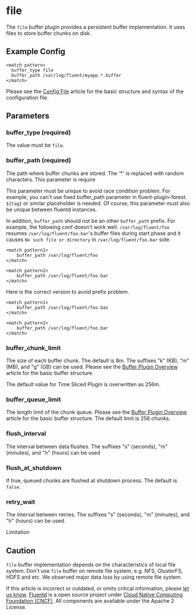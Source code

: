 # file

The `file` buffer plugin provides a persistent buffer implementation. It uses files to store buffer chunks on disk.

## Example Config

```text
<match pattern>
  buffer_type file
  buffer_path /var/log/fluent/myapp.*.buffer
</match>
```

Please see the [Config File](../configuration/config-file.md) article for the basic structure and syntax of the configuration file.

## Parameters

### buffer\_type \(required\)

The value must be `file`.

### buffer\_path \(required\)

The path where buffer chunks are stored. The '\*' is replaced with random characters. This parameter is require

This parameter must be unique to avoid race condition problem. For example, you can't use fixed buffer\_path parameter in fluent-plugin-forest. `${tag}` or similar placeholder is needed. Of course, this parameter must also be unique between fluentd instances.

In addition, `buffer_path` should not be an other `buffer_path` prefix. For example, the following conf doesn't work well. `/var/log/fluent/foo` resumes `/var/log/fluent/foo.bar`'s buffer files during start phase and it causes `No such file or directory` in `/var/log/fluent/foo.bar` side.

```text
<match pattern1>
    buffer_path /var/log/fluent/foo
</match>

<match pattern2>
    buffer_path /var/log/fluent/foo.bar
</match>
```

Here is the correct version to avoid prefix problem.

```text
<match pattern1>
    buffer_path /var/log/fluent/foo.baz
</match>

<match pattern2>
    buffer_path /var/log/fluent/foo.bar
</match>
```

### buffer\_chunk\_limit

The size of each buffer chunk. The default is 8m. The suffixes "k" \(KB\), "m" \(MB\), and "g" \(GB\) can be used. Please see the [Buffer Plugin Overview](./) article for the basic buffer structure.

The default value for Time Sliced Plugin is overwritten as 256m.

### buffer\_queue\_limit

The length limit of the chunk queue. Please see the [Buffer Plugin Overview](./) article for the basic buffer structure. The default limit is 256 chunks.

### flush\_interval

The interval between data flushes. The suffixes "s" \(seconds\), "m" \(minutes\), and "h" \(hours\) can be used

### flush\_at\_shutdown

If true, queued chunks are flushed at shutdown process. The default is `false`.

### retry\_wait

The interval between retries. The suffixes "s" \(seconds\), "m" \(minutes\), and "h" \(hours\) can be used.

Limitation

## Caution

`file` buffer implementation depends on the characteristics of local file system. Don't use `file` buffer on remote file system, e.g. NFS, GlusterFS, HDFS and etc. We observed major data loss by using remote file system.

If this article is incorrect or outdated, or omits critical information, please [let us know](https://github.com/fluent/fluentd-docs-gitbook/issues?state=open). [Fluentd](http://www.fluentd.org/) is a open source project under [Cloud Native Computing Foundation \(CNCF\)](https://cncf.io/). All components are available under the Apache 2 License.

